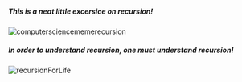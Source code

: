 ##### This is a neat little excersice on recursion!

![computersciencememerecursion](https://user-images.githubusercontent.com/101427135/225983421-73410b5a-9a0e-4cdf-9dd5-46b42cddd18c.jpg)


##### In order to understand recursion, one must understand recursion!
![recursionForLife](https://user-images.githubusercontent.com/101427135/225983731-8dcf1e98-e2e9-4bcc-b24a-c90d7203566f.jpg)
